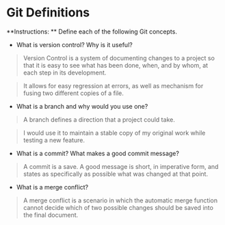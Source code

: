 # Git Definitions

**Instructions: ** Define each of the following Git concepts.

* What is version control?  Why is it useful?

> Version Control is a system of documenting changes to a project so that it is easy to see what has been done, when, and by whom, at each step in its development. 

> It allows for easy regression at errors, as well as mechanism for fusing two different copies of a file. 

* What is a branch and why would you use one?

> A branch defines a direction that a project could take. 

> I would use it to maintain a stable copy of my original work while testing a new feature.

* What is a commit? What makes a good commit message?

> A commit is a save. A good message is short, in imperative form, and states as specifically as possible what was changed at that point. 

* What is a merge conflict?

> A merge conflict is a scenario in which the automatic merge function cannot decide which of two possible changes should be saved into the final document. 